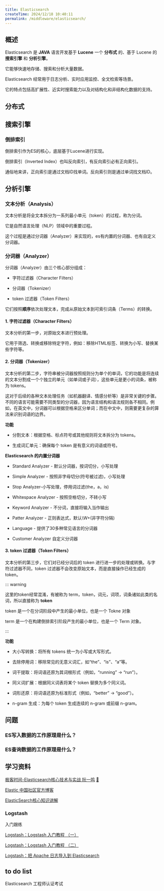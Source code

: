 ```yaml
---
title: Elasticsearch
createTime: 2024/12/18 10:40:11
permalink: /middleware/elasticsearch/
---
```


## 概述

Elasticsearch 是 **JAVA** 语言开发基于 **Lucene** 一个 **分布式** 的、基于 Lucene 的 **搜索引擎** 和 **分析引擎**。

它能够快速地存储、搜索和分析大量数据。

Elasticsearch 经常用于日志分析、实时应用监控、全文检索等场景。

它的特点包括高扩展性、近实时搜索能力以及对结构化和非结构化数据的支持。

## 分布式

## 搜索引擎

### 倒排索引

倒排索引作为ES的核心，底层基于Lucene进行实现。

倒排索引（Inverted Index）也叫反向索引，有反向索引必有正向索引。

通俗地来讲，正向索引是通过文档ID找单词。反向索引则是通过单词找文档ID。

## 分析引擎

### 文本分析（Analysis）

文本分析是将全文本拆分为一系列最小单元（token）的过程，称为分词。

它是自然语言处理（NLP）领域中的重要过程。

这个过程是通过分词器（Analyzer）来实现的，es有内置的分词器、也有自定义分词器。

### 分词器（Analyzer）

分词器（Analyzer）由三个核心部分组成：

- 字符过滤器（Character Filters）

- 分词器（Tokenizer）

- token 过滤器（Token Filters）

它们按照**顺序**依次处理文本，完成从原始文本到可索引词条（Terms）的转换。

#### 1. 字符过滤器（Character Filters）

文本分析的第一步，对原始文本进行预处理。

它用于筛选、转换或移除特定字符，例如：移除HTML标签、转换为小写、替换某些字符等。

#### 2. 分词器（Tokenizer）

文本分析的第二步，字符串被分词器按照规则分为单个的单词，它的功能是将连续的文本分割成一个个独立的单元（如单词或子词），这些单元是更小的词条，被称为 tokens。

这对于后续的各种文本处理任务（如机器翻译、情感分析等）是非常关键的步骤。不同的语言可能需要不同类型的分词器，因为语言结构和语法规则各不相同。例如，在英文中，分词器可以根据空格来区分单词；而在中文中，则需要更复杂的算法来识别词语的边界。

**功能**

- 分割文本：根据空格、标点符号或其他规则将文本拆分为 tokens。

- 生成词汇单元：确保每个 token 是有意义的词语或符号。

**Elasticsearch 的内置分词器**

- Standard Analyzer - 默认分词器，按词切分，小写处理

- Simple Analyzer - 按照非字母切分(符号被过滤)，小写处理

- Stop Analyzer-小写处理，停用词过滤(the，a，is)

- Whitespace Analyzer - 按照空格切分，不转小写

- Keyword Analyzer - 不分词，直接将输入当作输出

- Patter Analyzer - 正则表达式，默认\W+(非字符分隔)

- Language - 提供了30多种常见语言的分词器

- Customer Analyzer 自定义分词器

#### 3. token 过滤器（Token Filters）

文本分析的第三步，它们对已经分词后的 token 进行进一步的处理或转换。与字符过滤器不同，token 过滤器不会改变原始文本，而是直接操作已经生成的 token。

::: warning

这里的token经常混淆，有被称为 term，token，词元，词项，词条诸如此类的名词，所以直接称为 **token**

token 是一个在分词阶段中产生的最小单位，也是一个 Tokne 对象

term 是一个在构建倒排索引阶段产生的最小单位，也是一个 Term 对象。

:::

**功能**

- 大小写转换：将所有 tokens 统一为小写或大写形式。

- 去除停用词：移除常见的无意义词汇，如“the”、“is”、“a”等。

- 词干提取：将词语还原为其词根形式（例如，“running” -> “run”）。

- 同义词扩展：根据同义词表将某个 token 替换为多个同义词。

- 词形还原：将词语还原为标准形式（例如，“better” -> “good”）。

- n-gram 生成：为每个 token 生成连续的 n-gram 或前缀 n-gram。

## 问题

### ES写入数据的工作原理是什么？



### ES查询数据的工作原理是什么？


## 学习资料

[极客时间-Elasticsearch核心技术与实战 阮一鸣](https://time.geekbang.org/course/intro/100030501) [🔨](https://www.youtube.com/playlist?list=PLn5XLkWHBxyuTUqxpuwdPEwO3ZoxwhkyS)

[Elastic 中国社区官方博客](https://elasticstack.blog.csdn.net/?type=blog)

[ElasticSearch核心知识讲解](https://developer.aliyun.com/article/941168)

### Logstash

入门跟练

[Logstash：Logstash 入门教程 （一）](https://blog.csdn.net/UbuntuTouch/article/details/105973985)

[Logstash：Logstash 入门教程 （二）](https://elasticstack.blog.csdn.net/article/details/105979677)

[Logstash：把 Apache 日志导入到 Elasticsearch](https://blog.csdn.net/UbuntuTouch/article/details/100727051)

## to do list

Elasticsearch 工程师认证考试
